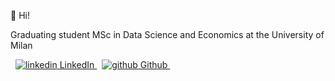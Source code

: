👋 Hi! 

Graduating student MSc in Data Science and Economics at the University of Milan

&nbsp; <a href="https://www.linkedin.com/in/laura-ciurca-456249150/" rel="nofollow noreferrer">
    <img src="https://i.stack.imgur.com/gVE0j.png" alt="linkedin"> LinkedIn
  </a>  &nbsp;
 <a href="https://github.com/lauraciurca" rel="nofollow noreferrer"> <img src="https://i.stack.imgur.com/tskMh.png" alt="github"> Github </a> &nbsp;
